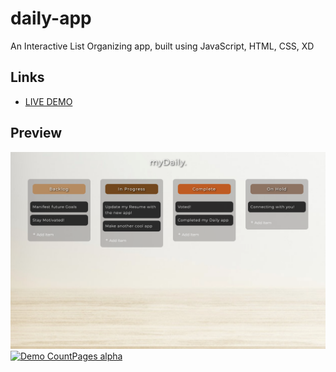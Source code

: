 # daily-app

An Interactive List Organizing app, built using JavaScript, HTML, CSS, XD

## Links
- [LIVE DEMO](https://dvru.github.io/daily-app/)

## Preview
![Preview](img/preview.png)
[![Demo CountPages alpha](https://gifs.com/gif/daily-app-Qn93ZZ)](https://youtu.be/qRYK0KeQ7Vk)



